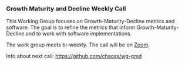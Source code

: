 ### Growth Maturity and Decline Weekly Call

This Working Group focuses on Growth-Maturity-Decline metrics and software. The goal is to refine the metrics that inform Growth-Maturity-Decline and to work with software implementations.

The work group meets bi-weekly. The call will be on [Zoom](https://unomaha.zoom.us/j/720431288).

Info about next call: https://github.com/chaoss/wg-gmd
